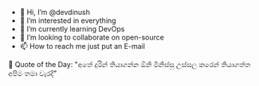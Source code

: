- 👋 Hi, I’m @devdinush
- 👀 I’m interested in everything
- 🌱 I’m currently learning DevOps
- 💞️ I’m looking to collaborate on open-source
- 📫 How to reach me just put an E-mail

<!-- start quote -->
💬 Quote of the Day: "අතේ දුරින් තියාගන්න ඕනි මිනිස්සු උස්සල කරෙන් තියාගත්ත අපිම තමා වැරදි"
<!-- end quote -->
